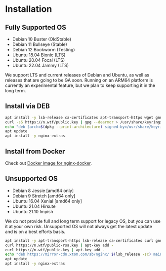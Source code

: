 # Installation

## Fully Supported OS

* Debian 10 Buster (OldStable)
* Debian 11 Bullseye (Stable)
* Debian 12 Bookworm (Testing)
* Ubuntu 18.04 Bionic (LTS)
* Ubuntu 20.04 Focal (LTS)
* Ubuntu 22.04 Jammy (LTS)

We support LTS and current releases of Debian and Ubuntu, as well as releases that are going to be GA soon. Running on an ARM64 platform is currently an experimental feature, but we plan to keep supporting it in the long term.

## Install via DEB

``` sh
apt install -y lsb-release ca-certificates apt-transport-https wget gnupg dpkg
curl -sS https://n.wtf/public.key | gpg --dearmor > /usr/share/keyrings/n.wtf.gpg
echo "deb [arch=$(dpkg --print-architecture) signed-by=/usr/share/keyrings/n.wtf.gpg] https://mirror-cdn.xtom.com/sb/nginx/ $(lsb_release -sc) main" > /etc/apt/sources.list.d/n.wtf.list
apt update
apt install -y nginx-extras
```

## Install from Docker

Check out [Docker image for nginx-docker](https://github.com/u-sb/nginx-docker).

## Unsupported OS

* Debian 8 Jessie [amd64 only]
* Debian 9 Stretch [amd64 only]
* Ubuntu 16.04 Xenial [amd64 only]
* Ubuntu 21.04 Hirsute
* Ubuntu 21.10 Impish

We do not provide full and long term support for legacy OS, but you can use it at your own risk. Unsupported OS will not always get the latest update and is on a best efforts basis.

``` sh
apt install -y apt-transport-https lsb-release ca-certificates curl gnupg
curl https://n.wtf/public-rsa.key | apt-key add -
curl https://n.wtf/public.key | apt-key add -
echo "deb https://mirror-cdn.xtom.com/sb/nginx/ $(lsb_release -sc) main" > /etc/apt/sources.list.d/n.wtf.list
apt update
apt install -y nginx-extras
```
